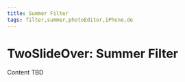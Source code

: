 ```yaml
---
title: Summer Filter
tags: filter,summer,photoEditor,iPhone,de
---
```


# TwoSlideOver: Summer Filter

Content TBD
